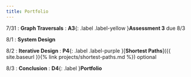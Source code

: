 ```yaml
---
title: Portfolio
---
```


7/31
: **Graph Traversals**
: **A3**{: .label .label-yellow }**Assessment 3** due 8/3

8/1
: **System Design**

8/2
: **Iterative Design**
: **P4**{: .label .label-purple }[**Shortest Paths**]({{ site.baseurl }}{% link projects/shortest-paths.md %}) optional

8/3
: **Conclusion**
: **D4**{: .label }**Portfolio**
